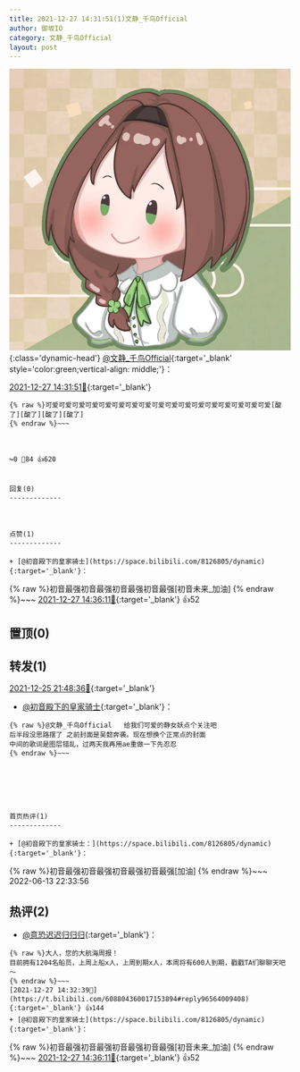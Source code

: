 ```yaml
---
title: 2021-12-27 14:31:51(1)文静_千鸟Official
author: 御坂IO
category: 文静_千鸟Official
layout: post
---
```


![img](/images/ac7482ed1b9a7f203dc68c0c4a77c488a27b108a.jpg){:class='dynamic-head'}
[@文静_千鸟Official](https://space.bilibili.com/667526012/dynamic){:target='_blank' style='color:green;vertical-align: middle;'}：

[2021-12-27 14:31:51🔗](https://t.bilibili.com/608804360017153894){:target='_blank'}

~~~
{% raw %}可爱可爱可爱可爱可爱可爱可爱可爱可爱可爱可爱可爱可爱可爱可爱可爱可爱[酸了][酸了][酸了][酸了]
{% endraw %}~~~



↪️0 💬84 👍620


回复(0)
-------------



点赞(1)
-------------

+ [@初音殿下的皇家骑士](https://space.bilibili.com/8126805/dynamic){:target='_blank'}：
~~~
{% raw %}初音最强初音最强初音最强初音最强[初音未来_加油]
{% endraw %}~~~
[2021-12-27 14:36:11🔗](https://t.bilibili.com/608804360017153894#reply96564247296){:target='_blank'} 👍52


置顶(0)
-------------



转发(1)
-------------

[2021-12-25 21:48:36🔗](https://t.bilibili.com/608174739287837823){:target='_blank'}
+ [@初音殿下的皇家骑士](https://space.bilibili.com/8126805/dynamic){:target='_blank'}：
~~~
{% raw %}@文静_千鸟Official   给我们可爱的静女妖点个关注吧
后半段没思路摆了 之前封面是吴懿奔袭。现在想换个正常点的封面
中间的歌词是图层错乱，过两天我再用ae重做一下先忍忍
{% endraw %}~~~






首页热评(1)
-------------

+ [@初音殿下的皇家骑士：](https://space.bilibili.com/8126805/dynamic){:target='_blank'}：
~~~
{% raw %}初音最强初音最强初音最强初音最强[加油]
{% endraw %}~~~
2022-06-13 22:33:56


热评(2)
-------------

+ [@意恐迟迟归归归](https://space.bilibili.com/24821419/dynamic){:target='_blank'}：
~~~
{% raw %}大人，您的大航海周报！
目前拥有1204名船员，上周上船x人，上周到期x人，本周将有600人到期，戳戳TA们聊聊天吧～
{% endraw %}~~~
[2021-12-27 14:32:39🔗](https://t.bilibili.com/608804360017153894#reply96564009408){:target='_blank'} 👍144
+ [@初音殿下的皇家骑士](https://space.bilibili.com/8126805/dynamic){:target='_blank'}：
~~~
{% raw %}初音最强初音最强初音最强初音最强[初音未来_加油]
{% endraw %}~~~
[2021-12-27 14:36:11🔗](https://t.bilibili.com/608804360017153894#reply96564247296){:target='_blank'} 👍52


